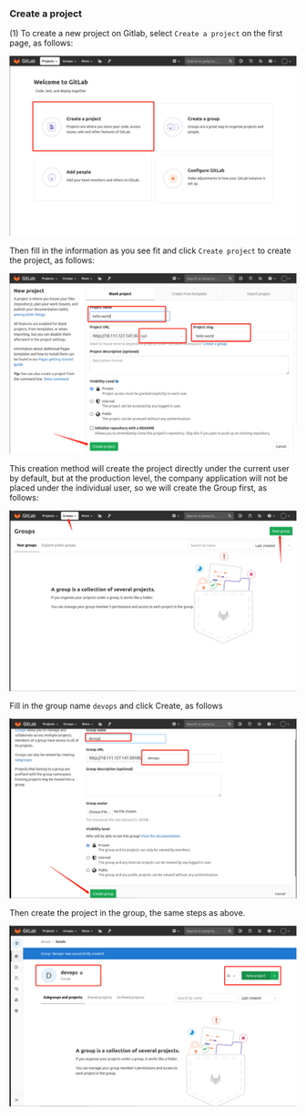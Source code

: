 ### Create a project

(1) To create a new project on Gitlab, select `Create a project` on the first page, as follows:

![图片描述](assets/lab-deploying-and-using-gitlab-in-kubernetes-17-0.png)

Then fill in the information as you see fit and click `Create project` to create the project, as follows:

![图片描述](assets/lab-deploying-and-using-gitlab-in-kubernetes-17-1.png)

This creation method will create the project directly under the current user by default, but at the production level, the company application will not be placed under the individual user, so we will create the Group first, as follows:

![图片描述](assets/lab-deploying-and-using-gitlab-in-kubernetes-17-2.png)

Fill in the group name `devops` and click Create, as follows

![图片描述](assets/lab-deploying-and-using-gitlab-in-kubernetes-17-3.png)

Then create the project in the group, the same steps as above.

![图片描述](assets/lab-deploying-and-using-gitlab-in-kubernetes-17-4.png)
